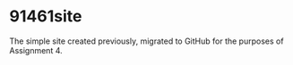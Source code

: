 # 91461site
The simple site created previously, migrated to GitHub for the purposes of Assignment 4.
